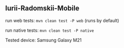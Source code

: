 ## Iurii-Radomskii-Mobile

run web tests: `mvn clean test -P web` (runs by default)

run native tests: `mvn clean test -P native`

Tested device: Samsung Galaxy M21


